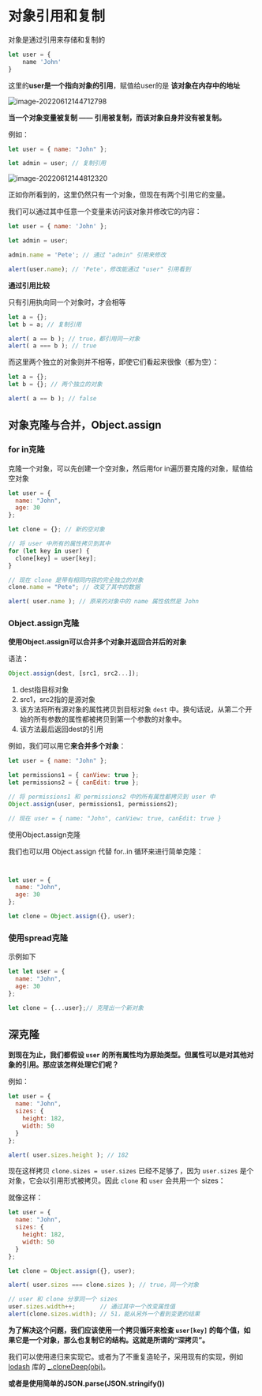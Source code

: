 # 对象引用和复制

对象是通过引用来存储和复制的

~~~js
let user = {
    name 'John'
}
~~~

这里的**user是一个指向对象的引用**，赋值给user的是 **该对象在内存中的地址**

![image-20220612144712798](https://lwq-img-1312073911.cos.ap-nanjing.myqcloud.com/img/imgimage-20220612144712798.png)

**当一个对象变量被复制 —— 引用被复制，而该对象自身并没有被复制。**

例如：

```javascript
let user = { name: "John" };

let admin = user; // 复制引用
```

![image-20220612144812320](https://lwq-img-1312073911.cos.ap-nanjing.myqcloud.com/img/imgimage-20220612144812320.png)

正如你所看到的，这里仍然只有一个对象，但现在有两个引用它的变量。

我们可以通过其中任意一个变量来访问该对象并修改它的内容：

```javascript
let user = { name: 'John' };

let admin = user;

admin.name = 'Pete'; // 通过 "admin" 引用来修改

alert(user.name); // 'Pete'，修改能通过 "user" 引用看到
```

**通过引用比较**

只有引用执向同一个对象时，才会相等

```javascript
let a = {};
let b = a; // 复制引用

alert( a == b ); // true，都引用同一对象
alert( a === b ); // true
```

而这里两个独立的对象则并不相等，即使它们看起来很像（都为空）：

```javascript
let a = {};
let b = {}; // 两个独立的对象

alert( a == b ); // false
```

## **对象克隆与合并，Object.assign**

### for in克隆

克隆一个对象，可以先创建一个空对象，然后用for in遍历要克隆的对象，赋值给空对象

~~~js
let user = {
  name: "John",
  age: 30
};

let clone = {}; // 新的空对象

// 将 user 中所有的属性拷贝到其中
for (let key in user) {
  clone[key] = user[key];
}

// 现在 clone 是带有相同内容的完全独立的对象
clone.name = "Pete"; // 改变了其中的数据

alert( user.name ); // 原来的对象中的 name 属性依然是 John
~~~

### Object.assign克隆

**使用Object.assign可以合并多个对象并返回合并后的对象**

语法：

~~~js
Object.assign(dest, [src1, src2...]);
~~~

1. dest指目标对象
2. src1，src2指的是源对象
3. 该方法将所有源对象的属性拷贝到目标对象 `dest` 中。换句话说，从第二个开始的所有参数的属性都被拷贝到第一个参数的对象中。
4. 该方法最后返回dest的引用

例如，我们可以用它**来合并多个对象**：

```javascript
let user = { name: "John" };

let permissions1 = { canView: true };
let permissions2 = { canEdit: true };

// 将 permissions1 和 permissions2 中的所有属性都拷贝到 user 中
Object.assign(user, permissions1, permissions2);

// 现在 user = { name: "John", canView: true, canEdit: true }
```

使用Object.assign克隆

我们也可以用 Object.assign 代替 for..in 循环来进行简单克隆：

~~~js


let user = {
  name: "John",
  age: 30
};

let clone = Object.assign({}, user);
~~~

### 使用spread克隆

示例如下

~~~js
let let user = {
  name: "John",
  age: 30
};

let clone = {...user};// 克隆出一个新对象
~~~

## 深克隆

**到现在为止，我们都假设 `user` 的所有属性均为原始类型。但属性可以是对其他对象的引用。那应该怎样处理它们呢？**

例如：

```javascript
let user = {
  name: "John",
  sizes: {
    height: 182,
    width: 50
  }
};

alert( user.sizes.height ); // 182
```

现在这样拷贝 `clone.sizes = user.sizes` 已经不足够了，因为 `user.sizes` 是个对象，它会以引用形式被拷贝。因此 `clone` 和 `user` 会共用一个 sizes：

就像这样：

```javascript
let user = {
  name: "John",
  sizes: {
    height: 182,
    width: 50
  }
};

let clone = Object.assign({}, user);

alert( user.sizes === clone.sizes ); // true，同一个对象

// user 和 clone 分享同一个 sizes
user.sizes.width++;       // 通过其中一个改变属性值
alert(clone.sizes.width); // 51，能从另外一个看到变更的结果
```

**为了解决这个问题，我们应该使用一个拷贝循环来检查 `user[key]` 的每个值，如果它是一个对象，那么也复制它的结构。这就是所谓的“深拷贝”。**

我们可以使用递归来实现它。或者为了不重复造轮子，采用现有的实现，例如 [lodash](https://lodash.com/) 库的 [_.cloneDeep(obj)](https://lodash.com/docs#cloneDeep)。

**或者是使用简单的JSON.parse(JSON.stringify())**
